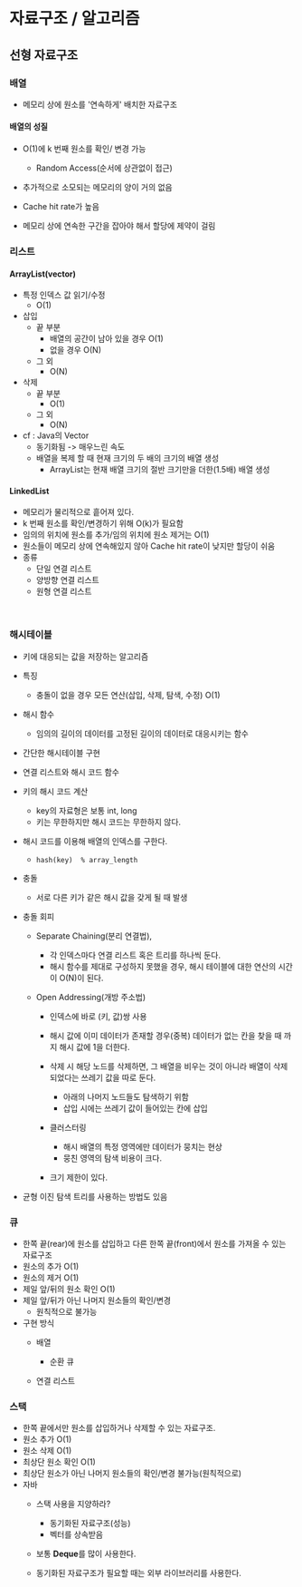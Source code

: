 # 자료구조 / 알고리즘

## 선형 자료구조

### 배열

* 메모리 상에 원소를 '연속하게' 배치한 자료구조

#### 배열의 성질

* O(1)에 k 번째 원소를 확인/ 변경 가능
  * Random Access(순서에 상관없이 접근)

* 추가적으로 소모되는 메모리의 양이 거의 없음
* Cache hit rate가 높음
* 메모리 상에 연속한 구간을 잡아야 해서 할당에 제약이 걸림

### 리스트

#### ArrayList(vector)

* 특정 인덱스 값 읽기/수정
  * O(1)
* 삽입
  * 끝 부분
    * 배열의 공간이 남아 있을 경우 O(1)
    * 없을 경우 O(N)
  * 그 외
    * O(N)
* 삭제
  * 끝 부분
    * O(1)
  * 그 외
    * O(N)
* cf : Java의 Vector
  * 동기화됨 -> 매우느린 속도
  * 배열을 복제 할 때 현재 크기의 두 배의 크기의 배열 생성
    * ArrayList는 현재 배열 크기의 절반 크기만을 더한(1.5배) 배열 생성

#### LinkedList

* 메모리가 물리적으로 흩어져 있다.
* k 번째 원소를 확인/변경하기 위해 O(k)가 필요함
* 임의의 위치에 원소를 추가/임의 위치에 원소 제거는 O(1)
* 원소들이 메모리 상에 연속해있지 않아 Cache hit rate이 낮지만 할당이 쉬움
* 종류
  * 단일 연결 리스트
  * 양방향 연결 리스트
  * 원형 연결 리스트

​	

### 해시테이블

* 키에 대응되는 값을 저장하는 알고리즘

* 특징

  * 충돌이 없을 경우 모든 연산(삽입, 삭제, 탐색, 수정) O(1)

* 해시 함수

  * 임의의 길이의 데이터를 고정된 길이의 데이터로 대응시키는 함수

* 간단한 해시테이블 구현

* 연결 리스트와 해시 코드 함수

* 키의 해시 코드 계산
  * key의 자료형은 보통 int, long
  * 키는 무한하지만 해시 코드는 무한하지 않다.

* 해시 코드를 이용해 배열의 인덱스를 구한다.
  * `hash(key)  % array_length` 

* 충돌

  * 서로 다른 키가 같은 해시 값을 갖게 될 때 발생

* 충돌 회피

  * Separate Chaining(분리 연결법),
    * 각 인덱스마다 연결 리스트 혹은 트리를 하나씩 둔다.
    * 해시 함수를 제대로 구성하지 못했을 경우, 해시 테이블에 대한 연산의 시간이 O(N)이 된다.

  * Open Addressing(개방 주소법)
    * 인덱스에 바로 (키, 값)쌍 사용
    * 해시 값에 이미 데이터가 존재할 경우(중복) 데이터가 없는 칸을 찾을 때 까지 해시 값에 1을 더한다.
    * 삭제 시 해당 노드를 삭제하면, 그 배열을 비우는 것이 아니라 배열이 삭제 되었다는 쓰레기 값을 따로 둔다.
      * 아래의 나머지 노드들도 탐색하기 위함
      * 삽입 시에는 쓰레기 값이 들어있는 칸에 삽입

    * 클러스터링
      * 해시 배열의 특정 영역에만 데이터가 뭉치는 현상
      * 뭉친 영역의 탐색 비용이 크다.
    * 크기 제한이 있다.




* 균형 이진 탐색 트리를 사용하는 방법도 있음

### 큐

* 한쪽 끝(rear)에 원소를 삽입하고 다른 한쪽 끝(front)에서 원소를 가져올 수 있는 자료구조
* 원소의 추가 O(1)
* 원소의 제거 O(1)
* 제일 앞/뒤의 원소 확인 O(1)
* 제일 앞/뒤가 아닌 나머지 원소들의 확인/변경
  *  원칙적으로 불가능
* 구현 방식
  * 배열
    * 순환 큐

  * 연결 리스트


### 스택

* 한쪽 끝에서만 원소를 삽입하거나 삭제할 수 있는 자료구조.
* 원소 추가 O(1)
* 원소 삭제 O(1)
* 최상단 원소 확인 O(1)
* 최상단 원소가 아닌 나머지 원소들의 확인/변경 불가능(원칙적으로)
* 자바
  * 스택 사용을 지양하라?
    * 동기화된 자료구조(성능)
    * 벡터를 상속받음

  * 보통 **Deque**를 많이 사용한다.
  * 동기화된 자료구조가 필요할 때는 외부 라이브러리를 사용한다.


